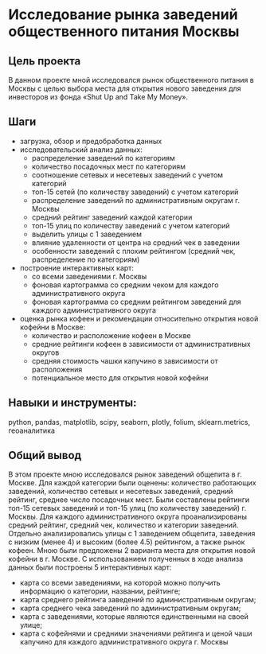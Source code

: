 # Исследование рынка заведений общественного питания Москвы
## Цель проекта
В данном проекте мной исследовался рынок общественного питания в Москвы с целью выбора места для открытия нового заведения для инвесторов из фонда «Shut Up and Take My Money».
## Шаги
* загрузка, обзор и предобработка данных
* исследовательский анализ данных:
  * распределение заведений по категориям
  * количество посадочных мест по категориям
  * соотношение сетевых и несетевых заведений с учетом категорий
  * топ-15 сетей (по количеству заведений) с учетом категорий
  * распределение заведений по административным округам г. Москвы
  * средний рейтинг заведений каждой категории
  * топ-15 улиц по количеству заведений с учетом категорий
  * выделить улицы с 1 заведением
  * влияние удаленности от центра на средний чек в заведении
  * особенности заведений с плохим рейтингом (средний чек, распределение по категориям)
* построение интерактивных карт:
  * со всеми заведениями г. Москвы
  * фоновая картограмма со средним чеком для каждого административного округа
  * фоновая картограмма со средним рейтингом заведений для каждого административного округа
* оценка рынка кофеен и рекомендации относительно открытия новой кофейни в Москве:
  * количество и расположение кофеен в Москве
  * средние рейтинги кофеен в зависимости от административных округов
  * средняя стоимость чашки капучино в зависимости от расположения
  * потенциальное место для открытия новой кофейни
## Навыки и инструменты:
python, pandas, matplotlib, scipy, seaborn, plotly, folium, sklearn.metrics, геоаналитика
## Общий вывод
В этом проекте мною исследовался рынок заведений общепита в г. Москве. Для каждой категории были оценены: количество работающих заведений, количество сетевых и несетевых заведений, средний рейтинг, среднее число посадочных мест. Были составлены рейтинги топ-15 сетевых заведений и топ-15 улиц (по количеству заведений) г. Москвы. Для каждого административного округа проанализированы средний рейтинг, средний чек, количество и категории заведений.
Отдельно анализировались улицы с 1 заведением общепита, заведения с низким (менее 4) и высоким (более 4.5) рейтингом, а также рынок кофеен. Мною были предложены 2 варианта места для открытия новой кофейни в г. Москве.
С использованием полученных в ходе анализа данных были построены 5 интерактивных карт:
* карта со всеми заведениями, на которой можно получить информацию о категории, названии, рейтинге;
* карта среднего рейтинга заведений по административным округам;
* карта среднего чека заведений по административным округам;
* карта с заведениями, которые являются единственными на своей улице;
* карта с кофейнями и средними значениями рейтинга и ценой чаши капучино для каждого административного округа г. Москвы
